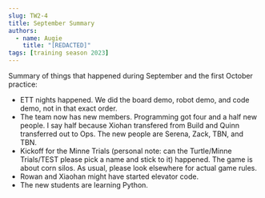 ```yaml
---
slug: TW2-4
title: September Summary
authors:
  - name: Augie
    title: "[REDACTED]"
tags: [training season 2023]
---
```

Summary of things that happened during September and the first October practice:
* ETT nights happened. We did the board demo, robot demo, and code demo, not in that exact order. 
* The team now has new members. Programming got four and a half new people. I say half because Xiohan transfered from Build and Quinn transferred out to Ops. The new people are Serena, Zack, TBN, and TBN.
* Kickoff for the Minne Trials (personal note: can the Turtle/Minne Trials/TEST please pick a name and stick to it) happened. The game is about corn silos. As usual, please look elsewhere for actual game rules.
* Rowan and Xiaohan might have started elevator code. 
* The new students are learning Python. 
